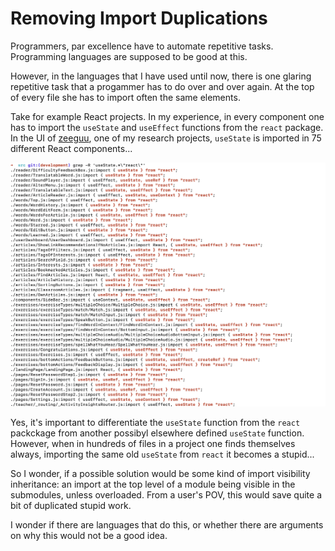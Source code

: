 # Removing Import Duplications

Programmers, par excellence have to automate repetitive tasks. 
Programming languages are supposed to be good at this.

However, in the languages that I have used until now, there is one glaring repetitive task that a progammer has to do over and over again. At the top of every file she has to import often the same elements. 

Take for example React projects. In my experience, in every component one has to import the `useState` and `useEffect` functions from the `react` package. In the UI of [zeeguu](../projects/zeeguu.md), one of my research projects, `useState` is imported in 75 different React components...

![](../docs/assets/user_state_imports.png)

Yes, it's important to differentiate the `useState` function from the `react` packckage from another possibyl elsewhere defined `useState` function. However, when in hundreds of files in a project one finds themselves always, importing the same old `useState` from `react` it becomes a stupid...

So I wonder, if a possible solution would be some kind of import visibility inheritance: an import at the top level of a module being visible in the submodules, unless overloaded. From a user's POV, this would save quite a bit of duplicated stupid work. 

I wonder if there are languages that do this, or whether there are arguments on why this would not be a good idea. 

